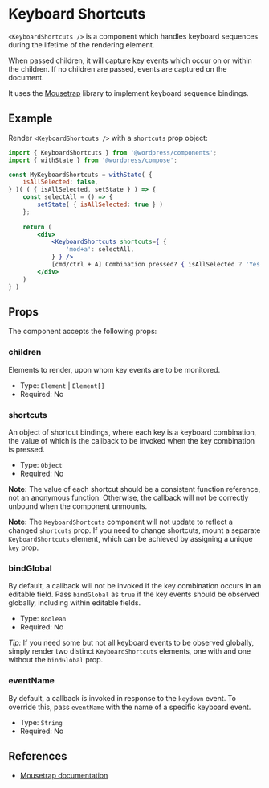 # Keyboard Shortcuts

`<KeyboardShortcuts />` is a component which handles keyboard sequences during the lifetime of the rendering element.

When passed children, it will capture key events which occur on or within the children. If no children are passed, events are captured on the document.

It uses the [Mousetrap](https://craig.is/killing/mice) library to implement keyboard sequence bindings.

## Example

Render `<KeyboardShortcuts />` with a `shortcuts` prop object:

```jsx
import { KeyboardShortcuts } from '@wordpress/components';
import { withState } from '@wordpress/compose';

const MyKeyboardShortcuts = withState( {
	isAllSelected: false,
} )( ( { isAllSelected, setState } ) => { 
	const selectAll = () => {
		setState( { isAllSelected: true } )
	};
	
	return (
		<div>
			<KeyboardShortcuts shortcuts={ {
				'mod+a': selectAll,
			} } />
			[cmd/ctrl + A] Combination pressed? { isAllSelected ? 'Yes' : 'No' }
		</div>
	) 
} )
```

## Props

The component accepts the following props:

### children

Elements to render, upon whom key events are to be monitored.

- Type: `Element` | `Element[]`
- Required: No

### shortcuts

An object of shortcut bindings, where each key is a keyboard combination, the value of which is the callback to be invoked when the key combination is pressed.

- Type: `Object`
- Required: No

__Note:__ The value of each shortcut should be a consistent function reference, not an anonymous function. Otherwise, the callback will not be correctly unbound when the component unmounts.

__Note:__ The `KeyboardShortcuts` component will not update to reflect a changed `shortcuts` prop. If you need to change shortcuts, mount a separate `KeyboardShortcuts` element, which can be achieved by assigning a unique `key` prop.

### bindGlobal

By default, a callback will not be invoked if the key combination occurs in an editable field. Pass `bindGlobal` as `true` if the key events should be observed globally, including within editable fields.

- Type: `Boolean`
- Required: No

_Tip:_ If you need some but not all keyboard events to be observed globally, simply render two distinct `KeyboardShortcuts` elements, one with and one without the `bindGlobal` prop.

### eventName

By default, a callback is invoked in response to the `keydown` event. To override this, pass `eventName` with the name of a specific keyboard event.

- Type: `String`
- Required: No

## References

- [Mousetrap documentation](https://craig.is/killing/mice)
